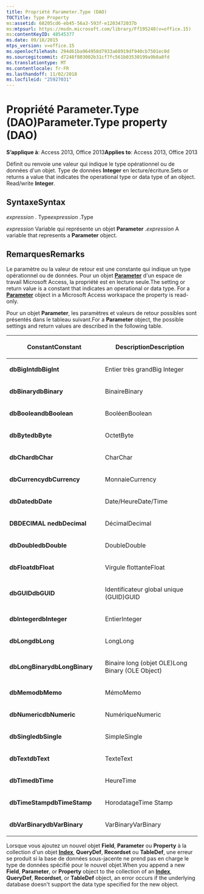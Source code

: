 ```yaml
---
title: Propriété Parameter.Type (DAO)
TOCTitle: Type Property
ms:assetid: 68205cd6-eb45-56a3-593f-e1203472037b
ms:mtpsurl: https://msdn.microsoft.com/library/Ff195248(v=office.15)
ms:contentKeyID: 48545377
ms.date: 09/18/2015
mtps_version: v=office.15
ms.openlocfilehash: 294d61ba964958d7933a68919df940cb7501ec0d
ms.sourcegitcommit: d7248f803002b31cf7fc561b03530199a9b0a8fd
ms.translationtype: MT
ms.contentlocale: fr-FR
ms.lasthandoff: 11/02/2018
ms.locfileid: "25927031"
---
```

# <a name="parametertype-property-dao"></a><span data-ttu-id="f12d1-102">Propriété Parameter.Type (DAO)</span><span class="sxs-lookup"><span data-stu-id="f12d1-102">Parameter.Type property (DAO)</span></span>


<span data-ttu-id="f12d1-103">**S’applique à**: Access 2013, Office 2013</span><span class="sxs-lookup"><span data-stu-id="f12d1-103">**Applies to**: Access 2013, Office 2013</span></span>

<span data-ttu-id="f12d1-p101">Définit ou renvoie une valeur qui indique le type opérationnel ou de données d'un objet. Type de données **Integer** en lecture/écriture.</span><span class="sxs-lookup"><span data-stu-id="f12d1-p101">Sets or returns a value that indicates the operational type or data type of an object. Read/write **Integer**.</span></span>

## <a name="syntax"></a><span data-ttu-id="f12d1-106">Syntaxe</span><span class="sxs-lookup"><span data-stu-id="f12d1-106">Syntax</span></span>

<span data-ttu-id="f12d1-107">*expression* . Type</span><span class="sxs-lookup"><span data-stu-id="f12d1-107">*expression* .Type</span></span>

<span data-ttu-id="f12d1-108">*expression* Variable qui représente un objet **Parameter** .</span><span class="sxs-lookup"><span data-stu-id="f12d1-108">*expression* A variable that represents a **Parameter** object.</span></span>

## <a name="remarks"></a><span data-ttu-id="f12d1-109">Remarques</span><span class="sxs-lookup"><span data-stu-id="f12d1-109">Remarks</span></span>

<span data-ttu-id="f12d1-p102">Le paramètre ou la valeur de retour est une constante qui indique un type opérationnel ou de données. Pour un objet **[Parameter](parameter-object-dao.md)** d'un espace de travail Microsoft Access, la propriété est en lecture seule.</span><span class="sxs-lookup"><span data-stu-id="f12d1-p102">The setting or return value is a constant that indicates an operational or data type. For a **[Parameter](parameter-object-dao.md)** object in a Microsoft Access workspace the property is read-only.</span></span>

<span data-ttu-id="f12d1-112">Pour un objet **Parameter**, les paramètres et valeurs de retour possibles sont présentés dans le tableau suivant.</span><span class="sxs-lookup"><span data-stu-id="f12d1-112">For a **Parameter** object, the possible settings and return values are described in the following table.</span></span>

<table>
<colgroup>
<col style="width: 50%" />
<col style="width: 50%" />
</colgroup>
<thead>
<tr class="header">
<th><p><span data-ttu-id="f12d1-113">Constant</span><span class="sxs-lookup"><span data-stu-id="f12d1-113">Constant</span></span></p></th>
<th><p><span data-ttu-id="f12d1-114">Description</span><span class="sxs-lookup"><span data-stu-id="f12d1-114">Description</span></span></p></th>
</tr>
</thead>
<tbody>
<tr class="odd">
<td><p><span data-ttu-id="f12d1-115"><strong>dbBigInt</strong></span><span class="sxs-lookup"><span data-stu-id="f12d1-115"><strong>dbBigInt</strong></span></span></p></td>
<td><p><span data-ttu-id="f12d1-116">Entier très grand</span><span class="sxs-lookup"><span data-stu-id="f12d1-116">Big Integer</span></span></p></td>
</tr>
<tr class="even">
<td><p><span data-ttu-id="f12d1-117"><strong>dbBinary</strong></span><span class="sxs-lookup"><span data-stu-id="f12d1-117"><strong>dbBinary</strong></span></span></p></td>
<td><p><span data-ttu-id="f12d1-118">Binaire</span><span class="sxs-lookup"><span data-stu-id="f12d1-118">Binary</span></span></p></td>
</tr>
<tr class="odd">
<td><p><span data-ttu-id="f12d1-119"><strong>dbBoolean</strong></span><span class="sxs-lookup"><span data-stu-id="f12d1-119"><strong>dbBoolean</strong></span></span></p></td>
<td><p><span data-ttu-id="f12d1-120">Booléen</span><span class="sxs-lookup"><span data-stu-id="f12d1-120">Boolean</span></span></p></td>
</tr>
<tr class="even">
<td><p><span data-ttu-id="f12d1-121"><strong>dbByte</strong></span><span class="sxs-lookup"><span data-stu-id="f12d1-121"><strong>dbByte</strong></span></span></p></td>
<td><p><span data-ttu-id="f12d1-122">Octet</span><span class="sxs-lookup"><span data-stu-id="f12d1-122">Byte</span></span></p></td>
</tr>
<tr class="odd">
<td><p><span data-ttu-id="f12d1-123"><strong>dbChar</strong></span><span class="sxs-lookup"><span data-stu-id="f12d1-123"><strong>dbChar</strong></span></span></p></td>
<td><p><span data-ttu-id="f12d1-124">Char</span><span class="sxs-lookup"><span data-stu-id="f12d1-124">Char</span></span></p></td>
</tr>
<tr class="even">
<td><p><span data-ttu-id="f12d1-125"><strong>dbCurrency</strong></span><span class="sxs-lookup"><span data-stu-id="f12d1-125"><strong>dbCurrency</strong></span></span></p></td>
<td><p><span data-ttu-id="f12d1-126">Monnaie</span><span class="sxs-lookup"><span data-stu-id="f12d1-126">Currency</span></span></p></td>
</tr>
<tr class="odd">
<td><p><span data-ttu-id="f12d1-127"><strong>dbDate</strong></span><span class="sxs-lookup"><span data-stu-id="f12d1-127"><strong>dbDate</strong></span></span></p></td>
<td><p><span data-ttu-id="f12d1-128">Date/Heure</span><span class="sxs-lookup"><span data-stu-id="f12d1-128">Date/Time</span></span></p></td>
</tr>
<tr class="even">
<td><p><span data-ttu-id="f12d1-129"><strong>DBDECIMAL ne</strong></span><span class="sxs-lookup"><span data-stu-id="f12d1-129"><strong>dbDecimal</strong></span></span></p></td>
<td><p><span data-ttu-id="f12d1-130">Décimal</span><span class="sxs-lookup"><span data-stu-id="f12d1-130">Decimal</span></span></p></td>
</tr>
<tr class="odd">
<td><p><span data-ttu-id="f12d1-131"><strong>dbDouble</strong></span><span class="sxs-lookup"><span data-stu-id="f12d1-131"><strong>dbDouble</strong></span></span></p></td>
<td><p><span data-ttu-id="f12d1-132">Double</span><span class="sxs-lookup"><span data-stu-id="f12d1-132">Double</span></span></p></td>
</tr>
<tr class="even">
<td><p><span data-ttu-id="f12d1-133"><strong>dbFloat</strong></span><span class="sxs-lookup"><span data-stu-id="f12d1-133"><strong>dbFloat</strong></span></span></p></td>
<td><p><span data-ttu-id="f12d1-134">Virgule flottante</span><span class="sxs-lookup"><span data-stu-id="f12d1-134">Float</span></span></p></td>
</tr>
<tr class="odd">
<td><p><span data-ttu-id="f12d1-135"><strong>dbGUID</strong></span><span class="sxs-lookup"><span data-stu-id="f12d1-135"><strong>dbGUID</strong></span></span></p></td>
<td><p><span data-ttu-id="f12d1-136">Identificateur global unique (GUID)</span><span class="sxs-lookup"><span data-stu-id="f12d1-136">GUID</span></span></p></td>
</tr>
<tr class="even">
<td><p><span data-ttu-id="f12d1-137"><strong>dbInteger</strong></span><span class="sxs-lookup"><span data-stu-id="f12d1-137"><strong>dbInteger</strong></span></span></p></td>
<td><p><span data-ttu-id="f12d1-138">Entier</span><span class="sxs-lookup"><span data-stu-id="f12d1-138">Integer</span></span></p></td>
</tr>
<tr class="odd">
<td><p><span data-ttu-id="f12d1-139"><strong>dbLong</strong></span><span class="sxs-lookup"><span data-stu-id="f12d1-139"><strong>dbLong</strong></span></span></p></td>
<td><p><span data-ttu-id="f12d1-140">Long</span><span class="sxs-lookup"><span data-stu-id="f12d1-140">Long</span></span></p></td>
</tr>
<tr class="even">
<td><p><span data-ttu-id="f12d1-141"><strong>dbLongBinary</strong></span><span class="sxs-lookup"><span data-stu-id="f12d1-141"><strong>dbLongBinary</strong></span></span></p></td>
<td><p><span data-ttu-id="f12d1-142">Binaire long (objet OLE)</span><span class="sxs-lookup"><span data-stu-id="f12d1-142">Long Binary (OLE Object)</span></span></p></td>
</tr>
<tr class="odd">
<td><p><span data-ttu-id="f12d1-143"><strong>dbMemo</strong></span><span class="sxs-lookup"><span data-stu-id="f12d1-143"><strong>dbMemo</strong></span></span></p></td>
<td><p><span data-ttu-id="f12d1-144">Mémo</span><span class="sxs-lookup"><span data-stu-id="f12d1-144">Memo</span></span></p></td>
</tr>
<tr class="even">
<td><p><span data-ttu-id="f12d1-145"><strong>dbNumeric</strong></span><span class="sxs-lookup"><span data-stu-id="f12d1-145"><strong>dbNumeric</strong></span></span></p></td>
<td><p><span data-ttu-id="f12d1-146">Numérique</span><span class="sxs-lookup"><span data-stu-id="f12d1-146">Numeric</span></span></p></td>
</tr>
<tr class="odd">
<td><p><span data-ttu-id="f12d1-147"><strong>dbSingle</strong></span><span class="sxs-lookup"><span data-stu-id="f12d1-147"><strong>dbSingle</strong></span></span></p></td>
<td><p><span data-ttu-id="f12d1-148">Simple</span><span class="sxs-lookup"><span data-stu-id="f12d1-148">Single</span></span></p></td>
</tr>
<tr class="even">
<td><p><span data-ttu-id="f12d1-149"><strong>dbText</strong></span><span class="sxs-lookup"><span data-stu-id="f12d1-149"><strong>dbText</strong></span></span></p></td>
<td><p><span data-ttu-id="f12d1-150">Texte</span><span class="sxs-lookup"><span data-stu-id="f12d1-150">Text</span></span></p></td>
</tr>
<tr class="odd">
<td><p><span data-ttu-id="f12d1-151"><strong>dbTime</strong></span><span class="sxs-lookup"><span data-stu-id="f12d1-151"><strong>dbTime</strong></span></span></p></td>
<td><p><span data-ttu-id="f12d1-152">Heure</span><span class="sxs-lookup"><span data-stu-id="f12d1-152">Time</span></span></p></td>
</tr>
<tr class="even">
<td><p><span data-ttu-id="f12d1-153"><strong>dbTimeStamp</strong></span><span class="sxs-lookup"><span data-stu-id="f12d1-153"><strong>dbTimeStamp</strong></span></span></p></td>
<td><p><span data-ttu-id="f12d1-154">Horodatage</span><span class="sxs-lookup"><span data-stu-id="f12d1-154">Time Stamp</span></span></p></td>
</tr>
<tr class="odd">
<td><p><span data-ttu-id="f12d1-155"><strong>dbVarBinary</strong></span><span class="sxs-lookup"><span data-stu-id="f12d1-155"><strong>dbVarBinary</strong></span></span></p></td>
<td><p><span data-ttu-id="f12d1-156">VarBinary</span><span class="sxs-lookup"><span data-stu-id="f12d1-156">VarBinary</span></span></p></td>
</tr>
</tbody>
</table>


<span data-ttu-id="f12d1-157">Lorsque vous ajoutez un nouvel objet **Field**, **Parameter** ou **Property** à la collection d'un objet **[Index](index-object-dao.md)**, **QueryDef**, **Recordset** ou **TableDef**, une erreur se produit si la base de données sous-jacente ne prend pas en charge le type de données spécifié pour le nouvel objet.</span><span class="sxs-lookup"><span data-stu-id="f12d1-157">When you append a new **Field**, **Parameter**, or **Property** object to the collection of an **[Index](index-object-dao.md)**, **QueryDef**, **Recordset**, or **TableDef** object, an error occurs if the underlying database doesn't support the data type specified for the new object.</span></span>

